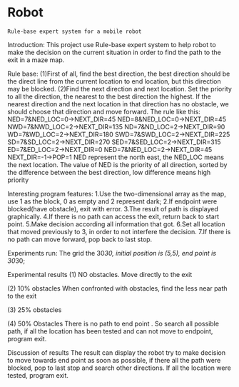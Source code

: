 # Robot
    Rule-base expert system for a mobile robot
Introduction:
This project use Rule-base expert system to help robot to make the decision on the current situation in order to find the path to the exit in a maze map.

Rule base:
(1)First of all, find the best direction, the best direction should be the direct line from the current location to end location, but this direction may be blocked.
(2)Find the next direction and next location. Set the priority to all the direction, the nearest to the best direction the highest. If the nearest direction and the next location in that direction has no obstacle, we should choose that direction and move forward. The rule like this:
NED=7&NED_LOC=0->NEXT_DIR=45
NED=8&NED_LOC=0->NEXT_DIR=45
NWD=7&NWD_LOC=2->NEXT_DIR=135
ND=7&ND_LOC=2->NEXT_DIR=90
WD=7&WD_LOC=2->NEXT_DIR=180
SWD=7&SWD_LOC=2->NEXT_DIR=225
SD=7&SD_LOC=2->NEXT_DIR=270
SED=7&SED_LOC=2->NEXT_DIR=315
ED=7&ED_LOC=2->NEXT_DIR=0
NED=7&NED_LOC=2->NEXT_DIR=45
NEXT_DIR=-1->POP=1
NED represent the north east, the NED_LOC means the next location. The value of NED is the priority of all direction, sorted by the difference between the best direction, low difference means high priority

Interesting program features:
1.Use the two-dimensional array as the map, use 1 as the block, 0 as empty and 2 represent dark;
2.If endpoint were blocked(have obstacle), exit with error.
3.The result of path is displayed graphically.
4.If there is no path can access the exit, return back to start point.
5.Make decision according all information that got.
6.Set all location that moved previously to 3, in order to not interfere the decision.
7.If there is no path can move forward, pop back to last stop.

Experiments run:
The grid the 30*30, initial position is (5,5), end point is 30*30;

Experimental results
(1) NO obstacles. Move directly to the exit

(2) 10% obstacles
When confronted with obstacles, find the less near path to the exit


(3) 25% obstacles

(4) 50% Obstacles
There is no path to end point . So search all possible path, if all the location has been tested and can not move to endpoint, program exit.



Discussion of results 
The result can display the robot try to make decision to move towards end point as soon as possible, if there all the path were blocked, pop to last stop and search other directions. If all the location were tested, program exit.

